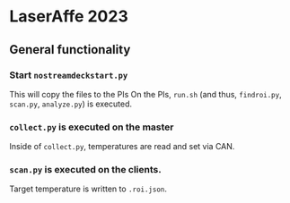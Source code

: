 # LaserAffe 2023

## General functionality

### Start `nostreamdeckstart.py`
This will copy the files to the PIs
On the PIs, `run.sh` (and thus, `findroi.py`, `scan.py`, `analyze.py`) is executed.

### `collect.py` is executed on the master
Inside of `collect.py`, temperatures are read and set via CAN.

### `scan.py` is executed on the clients.
Target temperature is written to `.roi.json`.
